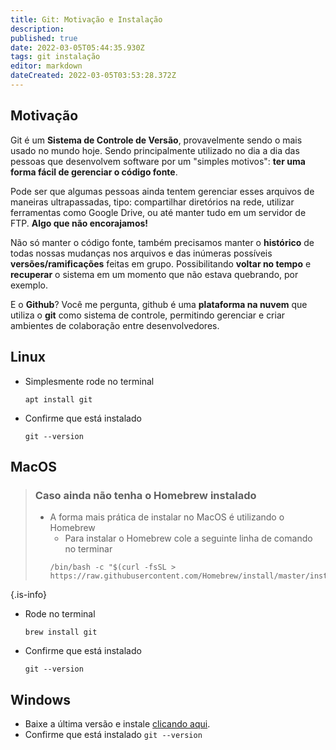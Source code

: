 ```yaml
---
title: Git: Motivação e Instalação
description: 
published: true
date: 2022-03-05T05:44:35.930Z
tags: git instalação
editor: markdown
dateCreated: 2022-03-05T03:53:28.372Z
---
```


## Motivação
Git é um **Sistema de Controle de Versão**, provavelmente sendo o mais usado no mundo hoje. Sendo principalmente utilizado no dia a dia das pessoas que desenvolvem software por um "simples motivos": **ter uma forma fácil de gerenciar o código fonte**.

Pode ser que algumas pessoas ainda tentem gerenciar esses arquivos de maneiras ultrapassadas, tipo: compartilhar diretórios na rede, utilizar ferramentas como Google Drive, ou até manter tudo em um servidor de FTP. **Algo que não encorajamos!**

Não só manter o código fonte, também precisamos manter o **histórico** de todas nossas mudanças nos arquivos e das inúmeras possíveis **versões/ramificações** feitas em grupo. Possibilitando **voltar no tempo** e **recuperar** o sistema em um momento que não estava quebrando, por exemplo.

E o **Github**? Você me pergunta, github é uma **plataforma na nuvem** que utiliza o **git** como sistema de controle, permitindo gerenciar e criar ambientes de colaboração entre desenvolvedores.

## Linux
- Simplesmente rode no terminal
  ```
  apt install git
  ```
- Confirme que está instalado
  ```
  git --version
  ```

## MacOS
> ### Caso ainda não tenha o Homebrew instalado
> - A forma mais prática de instalar no MacOS é utilizando o Homebrew
> 	- Para instalar o Homebrew cole a seguinte linha de comando no terminar
>   ```
>   /bin/bash -c "$(curl -fsSL > https://raw.githubusercontent.com/Homebrew/install/master/install.sh)"
>   ```
{.is-info}

- Rode no terminal 
  ```
  brew install git
  ```
- Confirme que está instalado 
  ```
  git --version
  ```

## Windows
- Baixe a última versão e instale [clicando aqui](https://git-scm.com/download/win).
- Confirme que está instalado `git --version`